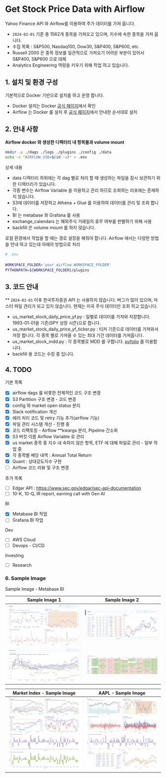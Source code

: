 Get Stock Price Data with Airflow
===

Yahoo Finance API 와 Airflow를 이용하여 주가 데이터를 가져 옵니다.
- `2024-02-01` 기준 총 1562개 종목을 가져오고 있으며, 지수에 속한 종목을 가져 옵니다.
- 수집 목록 : S&P500, Nasdaq100, Dow30, S&P400, S&P600, etc.
- Russell 2000 은 종목 정보를 일관적으로 가져오기 어려운 부분이 있어서 S&P400, S&P600 으로 대체
- Analytics Engineering 역량을 키우기 위해 작업 하고 있습니다.


## 1. 설치 및 환경 구성
기본적으로 Docker 기반으로 설치를 하고 운영 합니다.
- Docker 설치는 Docker [공식 페이지](https://www.docker.com/)에서 확인
- Airflow 는 Docker 를 설치 후 [공식 페이지](https://airflow.apache.org/docs/apache-airflow/stable/howto/docker-compose/index.html)에서 안내한 순서대로 설치

## 2. 안내 사항
**Airflow docker 와 생성한 디렉터리 내 항목들과 volume mount**
```bash
mkdir -p ./dags ./logs ./plugins ./config ./data
echo -e "AIRFLOW_UID=$(id -u)" > .env
```
상세 내용
- data 디렉터리 하위에는 각 dag 별로 처리 할 때 생성하는 파일을 잠시 보관하기 위한 디렉터리가 있습니다.
- 각종 변수는 Airflow Variable 을 이용하고 관리 하므로 조회하는 리포에는 존재하지 않습니다.
- S3에 데이터를 저장하고 Athena + Glue 를 이용하여 데이터를 관리 및 조회 합니다.
- BI 는 metabase 와 Grafana 를 사용
- exchange_calendars 는 해외주식 거래일의 휴무 여부를 판별하기 위해 사용
- backfill 은 volume mount 를 하지 않습니다.

로컬 환경에서 작업을 할 때는 경로 설정을 해줘야 합니다. Airflow 에서는 다양한 방법을 안내 하고 있는데 아래의 방법으로 처리 
```bash
# .env

WORKSPACE_FOLDER='your airflow WORKSPACE_FOLDER'
PYTHONPATH=${WORKSPACE_FOLDER}/plugins
```

## 3. 코드 안내
** `2024-02-01` 이후 한국투자증권 API 는 사용하지 않습니다. 버그가 많이 있으며, 마스터 파일 관리가 되고 있지 않습니다. 현재는 미국 주식 데이터만 조회 하고 있습니다.
- us_market_stock_daily_price_yf.py : 일별로 데이터를 가져와 저장합니다. 1993-01-01을 기준(SPY 상장 시즌)으로 합니다.
- us_market_stock_daily_price_yf_ticker.py : 티커 기준으로 데이터를 가져와서 저장 합니다. 각 종목 별로 가져올 수 있는 최대 기간 데이터를 가져옵니다.
- us_market_stock_mdd.py : 각 종목별로 MDD 를 구합니다. [pyfolio](https://github.com/stefan-jansen/pyfolio-reloaded) 를 이용합니다.
- backfill 용 코드는 수정 중 입니다.


## 4. TODO
기본 목록
- [x] airflow dags 를 비롯한 전체적인 코드 구조 변경
- [x] S3 Partition 구조 변경 - 코드 변경
- [x] config 와 market open status 분리
- [x] Slack notification 개선
- [x] 에러 처리 코드 및 retry 기능 추가(airflow 기능)
- [x] 파일 관리 시스템 개선 - 진행 중
- [x] 코드 리팩토링 - Airflow **kwargs 분리, Pipeline 간소화
- [x] S3 버킷 이름 Airflow Variable 로 관리
- [x] us market 종목 중 지수 내 속하지 않은 항목, ETF 에 대해 파일로 관리 - 일부 작업 중
- [x] 각 종목별 배당 내역 : Annual Total Return  
- [x] Quant : 상대강도지수 구현
- [ ] Airflow 코드 리뷰 및 구조 변경

추가 목록
- [ ] Edgar API : https://www.sec.gov/edgar/sec-api-documentation
- [ ] 10-K, 10-Q, IR report, earning call with Gen AI

BI
- [x] Metabase BI 작업
- [ ] Grafana BI 작업

Dev
- [ ] AWS Cloud
- [ ] Devops - CI/CD

Investing
- [ ] Research

### 6. Sample Image

Sample Image - Metabase BI

| Sample Image 1                                                    | Sample Image 2                                                    |
|-------------------------------------------------------------------|-------------------------------------------------------------------|
| ![Alt text](img/Metabase%20Sample%20Image/1.png "optional title") | ![Alt text](img/Metabase%20Sample%20Image/2.png "optional title") |
| ![Alt text](img/Metabase%20Sample%20Image/3.png "optional title") | ![Alt text](img/Metabase%20Sample%20Image/4.png "optional title") |


| Market Index - Sample Image                                                    | AAPL - Sample Image                                                                    |
|--------------------------------------------------------------------------------|----------------------------------------------------------------------------------------|
| ![Alt text](img/Metabase%20Sample%20Image/5_Market_Index.png "optional title") | ![Alt text](img/Metabase%20Sample%20Image/6_us_market_AAPL_History.png "optional title") |
